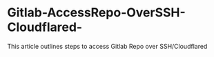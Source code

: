 # Gitlab-AccessRepo-OverSSH-Cloudflared-
This article outlines steps to access Gitlab Repo over SSH/Cloudflared
